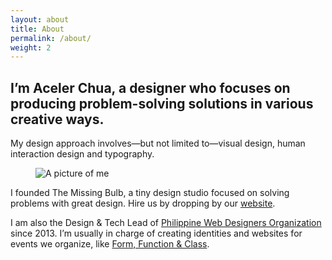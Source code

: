 ```yaml
---
layout: about
title: About
permalink: /about/
weight: 2
---
```


## I’m Aceler Chua, a designer who focuses on producing problem-solving solutions in various creative ways.

My design approach involves—but not limited to—visual design, human interaction design and typography.

<figure class="bigprofile">
	<img src="{{ site.url }}/assets/fullpic-bw-2016.png" alt="A picture of me">
</figure>

I founded The Missing Bulb, a tiny design studio focused on solving problems with great design. Hire us by dropping by our [website](http://themissingbulb.com).

I am also the Design & Tech Lead of [Philippine Web Designers Organization](http://pwdo.org) since 2013. I’m usually in charge of creating identities and websites for events we organize, like [Form, Function & Class](http://formfunctionclass.com).